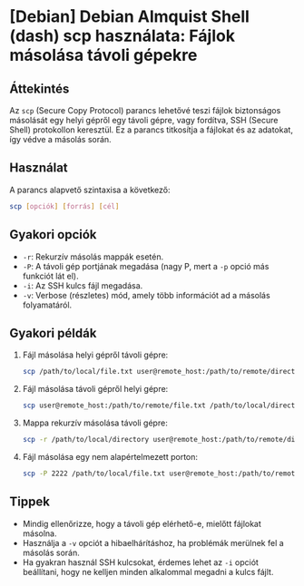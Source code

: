 # [Debian] Debian Almquist Shell (dash) scp használata: Fájlok másolása távoli gépekre

## Áttekintés
Az `scp` (Secure Copy Protocol) parancs lehetővé teszi fájlok biztonságos másolását egy helyi gépről egy távoli gépre, vagy fordítva, SSH (Secure Shell) protokollon keresztül. Ez a parancs titkosítja a fájlokat és az adatokat, így védve a másolás során.

## Használat
A parancs alapvető szintaxisa a következő:

```bash
scp [opciók] [forrás] [cél]
```

## Gyakori opciók
- `-r`: Rekurzív másolás mappák esetén.
- `-P`: A távoli gép portjának megadása (nagy P, mert a `-p` opció más funkciót lát el).
- `-i`: Az SSH kulcs fájl megadása.
- `-v`: Verbose (részletes) mód, amely több információt ad a másolás folyamatáról.

## Gyakori példák
1. Fájl másolása helyi gépről távoli gépre:
   ```bash
   scp /path/to/local/file.txt user@remote_host:/path/to/remote/directory/
   ```

2. Fájl másolása távoli gépről helyi gépre:
   ```bash
   scp user@remote_host:/path/to/remote/file.txt /path/to/local/directory/
   ```

3. Mappa rekurzív másolása távoli gépre:
   ```bash
   scp -r /path/to/local/directory user@remote_host:/path/to/remote/directory/
   ```

4. Fájl másolása egy nem alapértelmezett porton:
   ```bash
   scp -P 2222 /path/to/local/file.txt user@remote_host:/path/to/remote/directory/
   ```

## Tippek
- Mindig ellenőrizze, hogy a távoli gép elérhető-e, mielőtt fájlokat másolna.
- Használja a `-v` opciót a hibaelhárításhoz, ha problémák merülnek fel a másolás során.
- Ha gyakran használ SSH kulcsokat, érdemes lehet az `-i` opciót beállítani, hogy ne kelljen minden alkalommal megadni a kulcs fájlt.